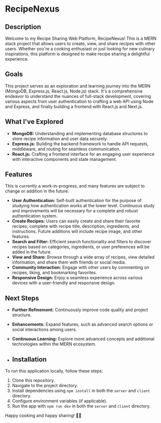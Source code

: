 # RecipeNexus

## Description
Welcome to my Recipe Sharing Web Platform, RecipeNexus! This is a MERN stack project that allows users to create, view, and share recipes with other users. Whether you're a cooking enthusiast or just looking for new culinary inspirations, this platform is designed to make recipe sharing a delightful experience.

## Goals
This project serves as an exploration and learning journey into the MERN (MongoDB, Express.js, React.js, Node.js) stack. It's a comprehensive endeavor to understand the nuances of full-stack development, covering various aspects from user authentication to crafting a web API using Node and Express, and finally building a frontend with React.js and Next.js.

## What I've Explored
- **MongoDB:** Understanding and implementing database structures to store recipe information and user data securely.
- **Express.js:** Building the backend framework to handle API requests, middleware, and routing for seamless communication.
- **React.js:** Crafting a frontend interface for an engaging user experience with interactive components and state management.

## Features
This is currently a work-in-progress, and many features are subject to change or addition in the future.
- **User Authentication:** Self-built authentication for the purpose of studying how authentication works at the lower level. Continuous study and improvements will be necessary for a complete and robust authentication system.
- **Create Recipes:** Users can easily create and share their favorite recipes, complete with recipe title, description, ingredients, and instructions. Future additions will include recipe image, and other features.
- **Search and Filter:** Efficient search functionality and filters to discover recipes based on categories, ingredients, or user preferences will be added in the future.
- **View and Share:** Browse through a wide array of recipes, view detailed information, and share them with friends or social media.
- **Community Interaction:** Engage with other users by commenting on recipes, liking, and bookmarking favorites.
- **Responsive Design:** Enjoy a seamless experience across various devices with a user-friendly and responsive design.

## Next Steps

- **Further Refinement:** Continuously improve code quality and project structure.
- **Enhancements:** Expand features, such as advanced search options or social interactions among users.
- **Continuous Learning:** Explore more advanced concepts and additional technologies within the MERN ecosystem.

- ## Installation
To run this application locally, follow these steps:

1. Clone this repository.
2. Navigate to the project directory.
3. Install dependencies using `npm install` in both the `server` and `client` directory.
4. Configure environment variables (if applicable).
5. Run the app with `npm run dev` in both the `server` and `client` directory.

Happy cooking and happy sharing! 🍳✨
